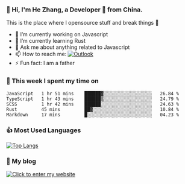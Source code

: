 ### 👋 Hi, I'm He Zhang, a Developer 🚀 from China.

This is the place where I opensource stuff and break things :rofl:

- 🔭  I’m currently working on Javascript
- 🌱  I’m currently learning Rust
- 💬  Ask me about anything related to Javascript
- 📫  How to reach me: [![Outlook](https://img.shields.io/badge/-Outlook-0078D4?style=flat&logo=Microsoft-Outlook&logoColor=white)](mailto:zhanghecool@outlook.com)
- ⚡  Fun fact: I am a father

### 💪 This week I spent my time on 
<!--START_SECTION:waka-->
```text
JavaScript   1 hr 51 mins    ██████▓░░░░░░░░░░░░░░░░░░   26.84 % 
TypeScript   1 hr 43 mins    ██████▒░░░░░░░░░░░░░░░░░░   24.79 % 
SCSS         1 hr 42 mins    ██████░░░░░░░░░░░░░░░░░░░   24.63 % 
Rust         45 mins         ██▓░░░░░░░░░░░░░░░░░░░░░░   10.84 % 
Markdown     17 mins         █░░░░░░░░░░░░░░░░░░░░░░░░   04.23 % 
```
<!--END_SECTION:waka-->

### 👍 Most Used Languages
[![Top Langs](https://github-readme-stats.vercel.app/api/top-langs/?username=zhanghecool&layout=compact)](https://zhanghe.cool)

### 🌈 My blog 
[![Click to enter my website](https://cdn.jsdelivr.net/gh/zhanghecool/assets/images/gif/zhanghecools.gif)](https://zhanghe.cool)
